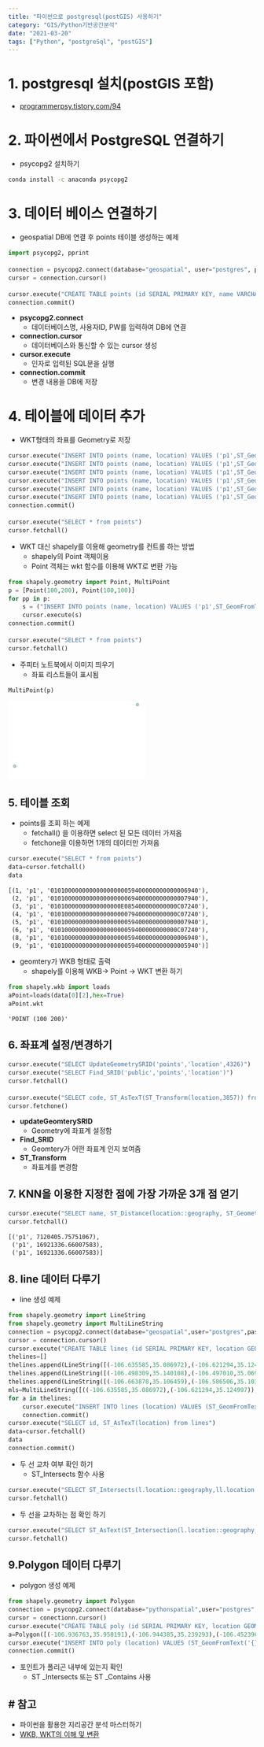 ```yaml
---
title: "파이썬으로 postgresql(postGIS) 사용하기"
category: "GIS/Python기반공간분석"
date: "2021-03-20"
tags: ["Python", "postgreSql", "postGIS"]
---
```


# 1. postgresql 설치(postGIS 포함)

- [programmerpsy.tistory.com/94](https://programmerpsy.tistory.com/94)

# 2. 파이썬에서 PostgreSQL 연결하기

- psycopg2 설치하기

```cmd
conda install -c anaconda psycopg2
```

# 3. 데이터 베이스 연결하기

- geospatial DB에 연결 후 points 테이블 생성하는 예제

```python
import psycopg2, pprint

connection = psycopg2.connect(database="geospatial", user="postgres", password="******")
cursor = connection.cursor()

cursor.execute("CREATE TABLE points (id SERIAL PRIMARY KEY, name VARCHAR(255), location GEOMETRY)")
connection.commit()
```

- **psycopg2.connect**
  - 데이터베이스명, 사용자ID, PW를 입력하여 DB에 연결
- **connection.cursor**
  - 데이터베이스와 통신할 수 있는 cursor 생성
- **cursor.execute**
  - 인자로 입력된 SQL문을 실행
- **connection.commit**
  - 변경 내용을 DB에 저장

# 4. 테이블에 데이터 추가

- WKT형태의 좌표를 Geometry로 저장

```python
cursor.execute("INSERT INTO points (name, location) VALUES ('p1',ST_GeomFromText('POINT(100 200)'))")
cursor.execute("INSERT INTO points (name, location) VALUES ('p1',ST_GeomFromText('POINT(200 400)'))")
cursor.execute("INSERT INTO points (name, location) VALUES ('p1',ST_GeomFromText('POINT(700 300)'))")
cursor.execute("INSERT INTO points (name, location) VALUES ('p1',ST_GeomFromText('POINT(400 300)'))")
cursor.execute("INSERT INTO points (name, location) VALUES ('p1',ST_GeomFromText('POINT(100 400)'))")
cursor.execute("INSERT INTO points (name, location) VALUES ('p1',ST_GeomFromText('POINT(100 300)'))")
connection.commit()

cursor.execute("SELECT * from points")
cursor.fetchall()
```

- WKT 대신 shapely를 이용해 geometry를 컨트롤 하는 방법
  - shapely의 Point 객체이용
  - Point 객체는 wkt 함수를 이용해 WKT로 변환 가능

```python
from shapely.geometry import Point, MultiPoint
p = [Point(100,200), Point(100,100)]
for pp in p:
    s = ("INSERT INTO points (name, location) VALUES ('p1',ST_GeomFromText('{}'))").format(pp.wkt)
    cursor.execute(s)
connection.commit()

cursor.execute("SELECT * from points")
cursor.fetchall()
```

- 주피터 노트북에서 이미지 띄우기
  - 좌표 리스트들이 표시됨

```python
MultiPoint(p)
```

![Points](./img/1_points.png)

## 5\. 테이블 조회

- points를 조회 하는 예제
  - fetchall() 을 이용하면 select 된 모든 데이터 가져옴
  - fetchone을 이용하면 1개의 데이터만 가져옴

```python
cursor.execute("SELECT * from points")
data=cursor.fetchall()
data
```

```text
[(1, 'p1', '010100000000000000000059400000000000006940'),
 (2, 'p1', '010100000000000000000069400000000000007940'),
 (3, 'p1', '01010000000000000000E085400000000000C07240'),
 (4, 'p1', '010100000000000000000079400000000000C07240'),
 (5, 'p1', '010100000000000000000059400000000000007940'),
 (6, 'p1', '010100000000000000000059400000000000C07240'),
 (8, 'p1', '010100000000000000000059400000000000006940'),
 (9, 'p1', '010100000000000000000059400000000000005940')]
```

- geomtery가 WKB 형태로 출력
  - shapely를 이용해 WKB-> Point -> WKT 변환 하기

```python
from shapely.wkb import loads
aPoint=loads(data[0][2],hex=True)
aPoint.wkt
```

```text
'POINT (100 200)'
```

## 6\. 좌표계 설정/변경하기

```python
cursor.execute("SELECT UpdateGeometrySRID('points','location',4326)")
cursor.execute("SELECT Find_SRID('public','points','location')")
cursor.fetchall()

cursor.execute("SELECT code, ST_AsTexT(ST_Transform(location,3857)) from points")
cursor.fetchone()
```

- **updateGeomterySRID**
  - Geometry에 좌표계 설정함
- **Find_SRID**
  - Geomtery가 어떤 좌표계 인지 보여줌
- **ST_Transform**
  - 좌표계를 변경함

## 7\. KNN을 이용한 지정한 점에 가장 가까운 3개 점 얻기

```python
cursor.execute("SELECT name, ST_Distance(location::geography, ST_GeometryFromText('POINT(-106.591838300225 35.1555000000615)')::geography) as d from points ORDER BY location<->ST_GeometryFromText('POINT(-106.591838300225 35.1555000000615)') LIMIT 3")
cursor.fetchall()
```

```text
[('p1', 7120405.75751067),
 ('p1', 16921336.66007583),
 ('p1', 16921336.66007583)]
```

## 8\. line 데이터 다루기

- line 생성 예제

```python
from shapely.geometry import LineString
from shapely.geometry import MultiLineString
connection = psycopg2.connect(database="geospatial",user="postgres",password="****")
cursor = connection.cursor()
cursor.execute("CREATE TABLE lines (id SERIAL PRIMARY KEY, location GEOMETRY)")
thelines=[]
thelines.append(LineString([(-106.635585,35.086972),(-106.621294,35.124997)]))
thelines.append(LineString([(-106.498309,35.140108),(-106.497010,35.069488)]))
thelines.append(LineString([(-106.663878,35.106459),(-106.586506,35.103979)]))
mls=MultiLineString([((-106.635585,35.086972),(-106.621294,35.124997)),((-106.498309,35.140108),(-106.497010,35.069488)),((-106.663878 ,35.106459),(-106.586506,35.103979))])
for a in thelines:
    cursor.execute("INSERT INTO lines (location) VALUES (ST_GeomFromText('{}'))".format(a.wkt))
    connection.commit()
cursor.execute("SELECT id, ST_AsTexT(location) from lines")
data=cursor.fetchall()
data
connection.commit()
```

- 두 선 교차 여부 확인 하기
  - ST_Intersects 함수 사용

```python
cursor.execute("SELECT ST_Intersects(l.location::geography,ll.location::geometry) FROM lines l, lines ll WHERE l.id=1 AND ll.id=3")
cursor.fetchall()

```

- 두 선을 교차하는 점 확인 하기

```python
cursor.execute("SELECT ST_AsText(ST_Intersection(l.location::geography, ll.location::geometry)) FROM lines l, lines ll WHERE l.id=1 AND ll.id=3")
cursor.fetchall()
```

## 9.Polygon 데이터 다루기

- polygon 생성 예제

```python
from shapely.geometry import Polygon
connection = psycopg2.connect(database="pythonspatial",user="postgres", password="postgres")
cursor = conectionn.cursor()
cursor.execute("CREATE TABLE poly (id SERIAL PRIMARY KEY, location GEOMETRY)")
a=Polygon([(-106.936763,35.958191),(-106.944385,35.239293),(-106.452396,35.281908),(-106.407844,35.948708)])
cursor.execute("INSERT INTO poly (location) VALUES (ST_GeomFromText('{}'))".format(a.wkt))
connection.commit()
```

- 포인트가 폴리곤 내부에 있는지 확인
  - ST \_Intersects 또는 ST \_Contains 사용

## \# 참고

- 파이썬을 활용한 지리공간 분석 마스터하기
- [WKB, WKT의 이해 및 변환](http://blog.naver.com/PostView.nhn?blogId=ilsan_ilsan&logNo=221497823431&parentCategoryNo=&categoryNo=153&viewDate=&isShowPopularPosts=false&from=postView)
